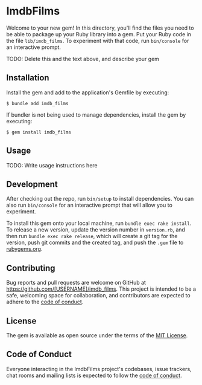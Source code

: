 # ImdbFilms

Welcome to your new gem! In this directory, you'll find the files you need to be able to package up your Ruby library into a gem. Put your Ruby code in the file `lib/imdb_films`. To experiment with that code, run `bin/console` for an interactive prompt.

TODO: Delete this and the text above, and describe your gem

## Installation

Install the gem and add to the application's Gemfile by executing:

    $ bundle add imdb_films

If bundler is not being used to manage dependencies, install the gem by executing:

    $ gem install imdb_films

## Usage

TODO: Write usage instructions here

## Development

After checking out the repo, run `bin/setup` to install dependencies. You can also run `bin/console` for an interactive prompt that will allow you to experiment.

To install this gem onto your local machine, run `bundle exec rake install`. To release a new version, update the version number in `version.rb`, and then run `bundle exec rake release`, which will create a git tag for the version, push git commits and the created tag, and push the `.gem` file to [rubygems.org](https://rubygems.org).

## Contributing

Bug reports and pull requests are welcome on GitHub at https://github.com/[USERNAME]/imdb_films. This project is intended to be a safe, welcoming space for collaboration, and contributors are expected to adhere to the [code of conduct](https://github.com/[USERNAME]/imdb_films/blob/master/CODE_OF_CONDUCT.md).

## License

The gem is available as open source under the terms of the [MIT License](https://opensource.org/licenses/MIT).

## Code of Conduct

Everyone interacting in the ImdbFilms project's codebases, issue trackers, chat rooms and mailing lists is expected to follow the [code of conduct](https://github.com/[USERNAME]/imdb_films/blob/master/CODE_OF_CONDUCT.md).
